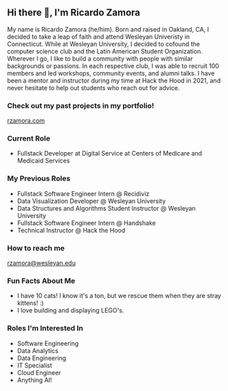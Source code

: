 ## Hi there 👋, I'm Ricardo Zamora

My name is Ricardo Zamora (he/him). Born and raised in Oakland, CA, I decided to take a leap of faith and attend Wesleyan Univeristy in Connecticut. While at Wesleyan University, I decided to cofound the computer science club and the Latin American Student Organization. Wherever I go, I like to build a community with people with similar backgrounds or passions. In each respective club, I was able to recruit 100 members and led workshops, community events, and alumni talks. I have been a mentor and instructor during my time at Hack the Hood in 2021, and never hesitate to help out students who reach out for advice. 

### Check out my past projects in my portfolio!
[rzamora.com](rzamora.com)

### Current Role
* Fullstack Developer at Digital Service at Centers of Medicare and Medicaid Services

### My Previous Roles
* Fullstack Software Engineer Intern @ Recidiviz
* Data Visualization Developer @ Wesleyan University
* Data Structures and Algorithms Student Instructor @ Wesleyan University
* Fullstack Software Engineer Intern @ Handshake
* Technical Instructor @ Hack the Hood

### How to reach me

[rzamora\@wesleyan.edu](mailto:rzamora@wesleyan.edu)

### Fun Facts About Me

* I have 10 cats! I know it's a ton, but we rescue them when they are stray kittens! :)
* I love building and displaying LEGO's.

### Roles I'm Interested In
* Software Engineering
* Data Analytics
* Data Engineering
* IT Specialist
* Cloud Engineer
* Anything AI!
<!--
**RicardoZamora01/RicardoZamora01** is a ✨ _special_ ✨ repository because its `README.md` (this file) appears on your GitHub profile.

Here are some ideas to get you started:

- 🔭 I’m currently working on ...
- 🌱 I’m currently learning ...
- 👯 I’m looking to collaborate on ...
- 🤔 I’m looking for help with ...
- 💬 Ask me about ...
- 📫 How to reach me: ...
- 😄 Pronouns: ...
- ⚡ Fun fact: ...
-->
